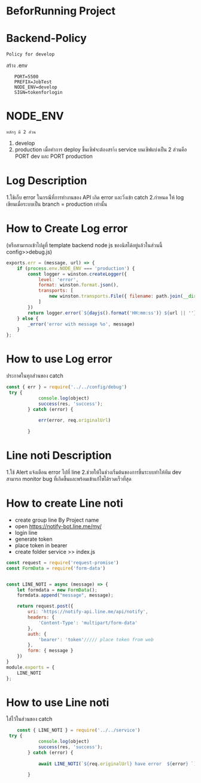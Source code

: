 # BeforRunning Project 

# Backend-Policy
    Policy for develop
สร้าง .env
```
   PORT=5500
   PREFIX=JobTest
   NODE_ENV=develop
   SIGN=tokenforlogin
```

# NODE_ENV 
    หลักๆ มี 2 ส่วน 
1. develop
2. production 
เมื่อทำการ deploy ขึ้นเซิฟจะต้องสรา้ง service บนเซิฟแบ่งเป็น 2 ส่วนคือ PORT dev และ PORT production

# Log Description 
1.ใช้เก็บ error ในกรณีที่การทำงานของ API เกิด error และวิ่งเข้า catch
2.กำหนด ให้ log เขียนเมื่อระบบเป็น branch = production เท่านั้น

# How to Create Log error
(หรือสามารถเข้าไปดูที่ template backend node js ของนิสได้อยู่แล้วในส่วนนี้ config>>debug.js)
```js
exports.err = (message, url) => {
    if (process.env.NODE_ENV === 'production') {
        const logger = winston.createLogger({
            level: 'error',
            format: winston.format.json(),
            transports: [
                new winston.transports.File({ filename: path.join(__dirname, '..', 'logs', `${dayjs().format('YYYY-MM-DD')}-error.log`), level: 'error' })
            ]
        })
        return logger.error(`${dayjs().format('HH:mm:ss')} ${url || ''} => ${message}`);
    } else {
        _error('error with message %o', message)
    }
};
```
# How to use Log error 
ประกาศในทุกส่วนของ catch 
```js
const { err } = require('../../config/debug')
 try {
            console.log(object)
            success(res, 'success');
        } catch (error) {
         
            err(error, req.originalUrl)
   
        }
```

# Line noti Description
1.ใช้  Alert แจ้งเตือน error ไปที่ line 
2.ช่วยให้ในช่วงเริ่มต้นของการขึ้นระบบทำให้ทีม dev สามารถ monitor bug ที่เกิดขึ้นและพร้อมเข้าแก้ไขได้รวดเร็วที่สุด

# How to create Line noti
- create group line By Project name
- open https://notify-bot.line.me/my/
- login line
- generate token
- place token in bearer
- create folder service >> index.js

```js
const request = require('request-promise')
const FormData = require('form-data')


const LINE_NOTI = async (message) => {
    let formdata = new FormData();
    formdata.append("message", message);

    return request.post({
        uri: 'https://notify-api.line.me/api/notify',
        headers: {
            'Content-Type': 'multipart/form-data'
        },
        auth: {
            'bearer': 'token'///// place token from web
        },
        form: { message }
    })
}
module.exports = {
    LINE_NOTI
};


```

# How to use Line noti
ใส่ไว้ในส่วนของ catch 
```js
    const { LINE_NOTI } = require('../../service')
 try {
            console.log(object)
            success(res, 'success');
        } catch (error) {
         
            await LINE_NOTI(`${req.originalUrl} have error  ${error} `)
   
        }
```




